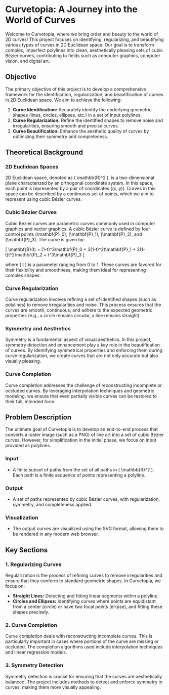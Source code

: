 # Curvetopia: A Journey into the World of Curves

Welcome to Curvetopia, where we bring order and beauty to the world of 2D curves! This project focuses on identifying, regularizing, and beautifying various types of curves in 2D Euclidean space. Our goal is to transform complex, imperfect polylines into clean, aesthetically pleasing sets of cubic Bézier curves, contributing to fields such as computer graphics, computer vision, and digital art.

## Objective

The primary objective of this project is to develop a comprehensive framework for the identification, regularization, and beautification of curves in 2D Euclidean space. We aim to achieve the following:

1. **Curve Identification:** Accurately identify the underlying geometric shapes (lines, circles, ellipses, etc.) in a set of input polylines.
2. **Curve Regularization:** Refine the identified shapes to remove noise and irregularities, ensuring smooth and precise curves.
3. **Curve Beautification:** Enhance the aesthetic quality of curves by optimizing their symmetry and completeness.

## Theoretical Background

### 2D Euclidean Spaces

2D Euclidean space, denoted as \( \mathbb{R}^2 \), is a two-dimensional plane characterized by an orthogonal coordinate system. In this space, each point is represented by a pair of coordinates \((x, y)\). Curves in this space can be described by a continuous set of points, which we aim to represent using cubic Bézier curves.

### Cubic Bézier Curves

Cubic Bézier curves are parametric curves commonly used in computer graphics and vector graphics. A cubic Bézier curve is defined by four control points \(\mathbf{P}_0\), \(\mathbf{P}_1\), \(\mathbf{P}_2\), and \(\mathbf{P}_3\). The curve is given by:

\[
\mathbf{B}(t) = (1-t)^3\mathbf{P}_0 + 3(1-t)^2t\mathbf{P}_1 + 3(1-t)t^2\mathbf{P}_2 + t^3\mathbf{P}_3
\]

where \( t \) is a parameter ranging from 0 to 1. These curves are favored for their flexibility and smoothness, making them ideal for representing complex shapes.

### Curve Regularization

Curve regularization involves refining a set of identified shapes (such as polylines) to remove irregularities and noise. This process ensures that the curves are smooth, continuous, and adhere to the expected geometric properties (e.g., a circle remains circular, a line remains straight).

### Symmetry and Aesthetics

Symmetry is a fundamental aspect of visual aesthetics. In this project, symmetry detection and enhancement play a key role in the beautification of curves. By identifying symmetrical properties and enforcing them during curve regularization, we create curves that are not only accurate but also visually pleasing.

### Curve Completion

Curve completion addresses the challenge of reconstructing incomplete or occluded curves. By leveraging interpolation techniques and geometric modeling, we ensure that even partially visible curves can be restored to their full, intended form.

## Problem Description

The ultimate goal of Curvetopia is to develop an end-to-end process that converts a raster image (such as a PNG) of line art into a set of cubic Bézier curves. However, for simplification in the initial phase, we focus on input provided as polylines.

### Input

- A finite subset of paths from the set of all paths in \( \mathbb{R}^2 \). Each path is a finite sequence of points representing a polyline.

### Output

- A set of paths represented by cubic Bézier curves, with regularization, symmetry, and completeness applied.

### Visualization

- The output curves are visualized using the SVG format, allowing them to be rendered in any modern web browser.

## Key Sections

### 1. Regularizing Curves

Regularization is the process of refining curves to remove irregularities and ensure that they conform to standard geometric shapes. In Curvetopia, we focus on:

- **Straight Lines:** Detecting and fitting linear segments within a polyline.
- **Circles and Ellipses:** Identifying curves where points are equidistant from a center (circle) or have two focal points (ellipse), and fitting these shapes precisely.

### 2. Curve Completion

Curve completion deals with reconstructing incomplete curves. This is particularly important in cases where portions of the curve are missing or occluded. The completion algorithms used include interpolation techniques and linear regression models.

### 3. Symmetry Detection

Symmetry detection is crucial for ensuring that the curves are aesthetically balanced. The project includes methods to detect and enforce symmetry in curves, making them more visually appealing.

